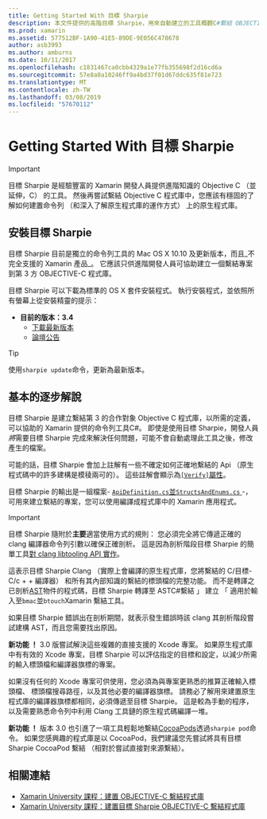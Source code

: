 ```yaml
---
title: Getting Started With 目標 Sharpie
description: 本文件提供的高階目標 Sharpie，用來自動建立的工具概觀C#繫結 OBJECTIVE-C 程式碼。
ms.prod: xamarin
ms.assetid: 577512BF-1A90-41E5-89DE-9E056C478678
author: asb3993
ms.author: amburns
ms.date: 10/11/2017
ms.openlocfilehash: c1831467ca0cbb4329a1e77fb355698f2d16cd6a
ms.sourcegitcommit: 57e8a0a10246ff9a4bd37f01d67ddc635f81e723
ms.translationtype: MT
ms.contentlocale: zh-TW
ms.lasthandoff: 03/08/2019
ms.locfileid: "57670112"
---
```

# <a name="getting-started-with-objective-sharpie"></a>Getting Started With 目標 Sharpie

> [!IMPORTANT]
> 目標 Sharpie 是經驗豐富的 Xamarin 開發人員提供進階知識的 Objective C （並延伸，C） 的工具。 然後再嘗試繫結 Objective C 程式庫中，您應該有穩固的了解如何建置命令列 （和深入了解原生程式庫的運作方式） 上的原生程式庫。

<a name="installing" />

## <a name="installing-objective-sharpie"></a>安裝目標 Sharpie

目標 Sharpie 目前是獨立的命令列工具的 Mac OS X 10.10 及更新版本，而且_不完全支援的 Xamarin 產品_。 它應該只供進階開發人員可協助建立一個繫結專案到第 3 方 OBJECTIVE-C 程式庫。

目標 Sharpie 可以下載為標準的 OS X 套件安裝程式。
執行安裝程式，並依照所有螢幕上從安裝精靈的提示：

- **目前的版本：3.4**
  - [下載最新版本](https://dl.xamarin.com/objective-sharpie/ObjectiveSharpie.pkg)
  - [論壇公告](https://forums.xamarin.com/discussion/104800/objective-sharpie-3-4)

> [!TIP]
> 使用`sharpie update`命令，更新為最新版本。

## <a name="basic-walkthrough"></a>基本的逐步解說

目標 Sharpie 是建立繫結第 3 的合作對象 Objective C 程式庫，以所需的定義，可以協助的 Xamarin 提供的命令列工具C#。
即使是使用目標 Sharpie，開發人員*將*需要目標 Sharpie 完成來解決任何問題，可能不會自動處理此工具之後，修改產生的檔案。

可能的話，目標 Sharpie 會加上註解有一些不確定如何正確地繫結的 Api （原生程式碼中的許多建構是模稜兩可的）。
這些註解會顯示為[`[Verify]`屬性](~/cross-platform/macios/binding/objective-sharpie/platform/verify.md)。

目標 Sharpie 的輸出是一組檔案- [ `ApiDefinition.cs`並`StructsAndEnums.cs` ](~/cross-platform/macios/binding/objective-sharpie/platform/apidefinitions-structsandenums.md) -，可用來建立繫結的專案，您可以使用編譯成程式庫中的 Xamarin 應用程式。

> [!IMPORTANT]
> 目標 Sharpie 隨附於**主要**適當使用方式的規則： 您必須完全將它傳遞正確的 clang 編譯器命令列引數以確保正確剖析。 這是因為剖析階段目標 Sharpie 的簡單工具[對 clang libtooling API 實作](http://clang.llvm.org/docs/LibTooling.html)。

這表示目標 Sharpie Clang （實際上會編譯的原生程式庫，您將繫結的 C/目標-C/c + + 編譯器） 和所有其內部知識的繫結的標頭檔的完整功能。
而不是轉譯之已剖析[AST](https://en.wikipedia.org/wiki/Abstract_syntax_tree)物件的程式碼，目標 Sharpie 轉譯至 ASTC#繫結 」 建立 「 適用於輸入至`bmac`並`btouch`Xamarin 繫結工具。

如果目標 Sharpie 錯誤出在剖析期間，就表示發生錯誤時該 clang 其剖析階段嘗試建構 AST，而且您需要找出原因。

**新功能 ！** 3.0 版嘗試解決這些複雜的直接支援的 Xcode 專案。 如果原生程式庫中有有效的 Xcode 專案，目標 Sharpie 可以評估指定的目標和設定，以減少所需的輸入標頭檔和編譯器旗標的專案。

如果沒有任何的 Xcode 專案可供使用，您必須為與專案更熟悉的推算正確輸入標頭檔、 標頭檔搜尋路徑，以及其他必要的編譯器旗標。 請務必了解用來建置原生程式庫的編譯器旗標都相同，必須傳遞至目標 Sharpie。 這是較為手動的程序，以及需要熟悉命令列中利用 Clang 工具鏈的原生程式碼編譯一堆。

**新功能 ！** 版本 3.0 也引進了一項工具輕鬆地繫結[CocoaPods](https://cocoapods.org)透過`sharpie pod`命令。
如果您感興趣的程式庫是以 CocoaPod，我們建議您先嘗試將具有目標 Sharpie CocoaPod 繫結 （相對於嘗試直接對來源繫結）。

## <a name="related-links"></a>相關連結

- [Xamarin University 課程：建置 OBJECTIVE-C 繫結程式庫](https://university.xamarin.com/classes/track/all#building-an-objective-c-bindings-library)
- [Xamarin University 課程：建置目標 Sharpie OBJECTIVE-C 繫結程式庫](https://university.xamarin.com/classes/track/all#build-an-objective-c-bindings-library-with-objective-sharpie)